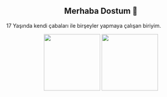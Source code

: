 <h2 align="center">Merhaba Dostum 👋</h2>

17 Yaşında kendi çabaları ile birşeyler yapmaya çalışan biriyim.



<div align = "center">
<img src = "https://github-readme-stats.vercel.app/api?username=Antiperes&show_icons=true&theme=tokyonight" width = "%90" height = "150px" />
<img src = "https://github-readme-stats.vercel.app/api/top-langs/?username=Antiperes&layout=compact&theme=tokyonight" width = "%100" height = "150px"  />
</div>


